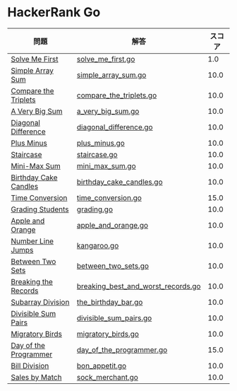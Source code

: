 # HackerRank Go

| 問題 | 解答 | スコア |
| ---- | ---- | ------ |
| [Solve Me First](https://www.hackerrank.com/challenges/solve-me-first/problem?isFullScreen=true) | [solve_me_first.go](solve_me_first.go) | 1.0 |
| [Simple Array Sum](https://www.hackerrank.com/challenges/simple-array-sum/problem?isFullScreen=true) | [simple_array_sum.go](simple_array_sum.go) | 10.0 |
| [Compare the Triplets](https://www.hackerrank.com/challenges/compare-the-triplets/problem?isFullScreen=true) | [compare_the_triplets.go](compare_the_triplets.go) | 10.0 |
| [A Very Big Sum](https://www.hackerrank.com/challenges/a-very-big-sum/problem?isFullScreen=true) | [a_very_big_sum.go](a_very_big_sum.go) | 10.0 |
| [Diagonal Difference](https://www.hackerrank.com/challenges/diagonal-difference/problem?isFullScreen=true) | [diagonal_difference.go](diagonal_difference.go) | 10.0 |
| [Plus Minus](https://www.hackerrank.com/challenges/plus-minus/problem?isFullScreen=true) | [plus_minus.go](plus_minus.go) | 10.0 |
| [Staircase](https://www.hackerrank.com/challenges/staircase/problem?isFullScreen=true) | [staircase.go](staircase.go) | 10.0 |
| [Mini-Max Sum](https://www.hackerrank.com/challenges/mini-max-sum/problem?isFullScreen=true) | [mini_max_sum.go](mini_max_sum.go) | 10.0 |
| [Birthday Cake Candles](https://www.hackerrank.com/challenges/birthday-cake-candles/problem?isFullScreen=true) | [birthday_cake_candles.go](birthday_cake_candles.go) | 10.0 |
| [Time Conversion](https://www.hackerrank.com/challenges/time-conversion/problem?isFullScreen=true) | [time_conversion.go](time_conversion.go) | 15.0 |
| [Grading Students](https://www.hackerrank.com/challenges/grading/problem?isFullScreen=true) | [grading.go](grading.go) | 10.0 |
| [Apple and Orange](https://www.hackerrank.com/challenges/apple-and-orange/problem?isFullScreen=true) | [apple_and_orange.go](apple_and_orange.go) | 10.0 |
| [Number Line Jumps](https://www.hackerrank.com/challenges/kangaroo?isFullScreen=true) | [kangaroo.go](kangaroo.go) | 10.0 |
| [Between Two Sets](https://www.hackerrank.com/challenges/between-two-sets/problem?isFullScreen=true) | [between_two_sets.go](between_two_sets.go) | 10.0 |
| [Breaking the Records](https://www.hackerrank.com/challenges/breaking-best-and-worst-records/problem?isFullScreen=true) | [breaking_best_and_worst_records.go](breaking_best_and_worst_records.go) | 10.0 |
| [Subarray Division](https://www.hackerrank.com/challenges/the-birthday-bar/problem?isFullScreen=true) | [the_birthday_bar.go](the_birthday_bar.go) | 10.0 |
| [Divisible Sum Pairs](https://www.hackerrank.com/challenges/divisible-sum-pairs/problem?isFullScreen=true) | [divisible_sum_pairs.go](divisible_sum_pairs.go) | 10.0 |
| [Migratory Birds](https://www.hackerrank.com/challenges/migratory-birds/problem?isFullScreen=true) | [migratory_birds.go](migratory_birds.go) | 10.0 |
| [Day of the Programmer](https://www.hackerrank.com/challenges/day-of-the-programmer/problem?isFullScreen=true) | [day_of_the_programmer.go](day_of_the_programmer.go) | 15.0 |
| [Bill Division](https://www.hackerrank.com/challenges/bon-appetit/problem?isFullScreen=true) | [bon_appetit.go](bon_appetit.go) | 10.0 |
| [Sales by Match](https://www.hackerrank.com/challenges/sock-merchant/problem?isFullScreen=false) | [sock_merchant.go](sock_merchant.go) | 10.0 |
